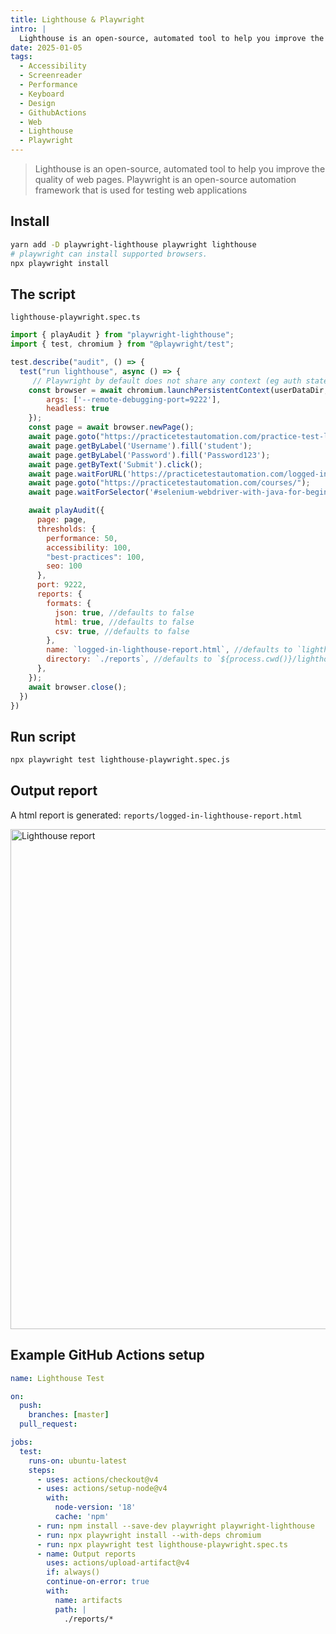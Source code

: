 ```yaml
---
title: Lighthouse & Playwright
intro: |
  Lighthouse is an open-source, automated tool to help you improve the quality of web pages. Playwright is an open-source automation framework that is used for testing web applications
date: 2025-01-05
tags:
  - Accessibility
  - Screenreader
  - Performance
  - Keyboard
  - Design
  - GithubActions
  - Web
  - Lighthouse
  - Playwright
---
```


> Lighthouse is an open-source, automated tool to help you improve the quality of web pages. Playwright is an open-source automation framework that is used for testing web applications

## Install

```bash
yarn add -D playwright-lighthouse playwright lighthouse
# playwright can install supported browsers.
npx playwright install
```

## The script

`lighthouse-playwright.spec.ts`
```javascript
import { playAudit } from "playwright-lighthouse";
import { test, chromium } from "@playwright/test";

test.describe("audit", () => {
  test("run lighthouse", async () => {
     // Playwright by default does not share any context (eg auth state) between pages.
    const browser = await chromium.launchPersistentContext(userDataDir, {
        args: ['--remote-debugging-port=9222'],
        headless: true
    });
    const page = await browser.newPage();
    await page.goto("https://practicetestautomation.com/practice-test-login/");
    await page.getByLabel('Username').fill('student');
    await page.getByLabel('Password').fill('Password123');
    await page.getByText('Submit').click();
    await page.waitForURL('https://practicetestautomation.com/logged-in-successfully/');
    await page.goto("https://practicetestautomation.com/courses/");
    await page.waitForSelector('#selenium-webdriver-with-java-for-beginners')

    await playAudit({
      page: page,
      thresholds: {
        performance: 50,
        accessibility: 100,
        "best-practices": 100,
        seo: 100
      },
      port: 9222,
      reports: {
        formats: {
          json: true, //defaults to false
          html: true, //defaults to false
          csv: true, //defaults to false
        },
        name: `logged-in-lighthouse-report.html`, //defaults to `lighthouse-${new Date().getTime()}`
        directory: `./reports`, //defaults to `${process.cwd()}/lighthouse`
      },
    });
    await browser.close();
  })
})
```

## Run script

```bash
npx playwright test lighthouse-playwright.spec.js
```

## Output report

A html report is generated: `reports/logged-in-lighthouse-report.html`

<picture>
    <img src="/assets/img/lighthouse-report.png" alt="Lighthouse report" width="800" decoding="async" />
</picture>

## Example GitHub Actions setup

```yaml
name: Lighthouse Test

on:
  push:
    branches: [master]
  pull_request:

jobs:
  test:
    runs-on: ubuntu-latest
    steps:
      - uses: actions/checkout@v4
      - uses: actions/setup-node@v4
        with:
          node-version: '18'
          cache: 'npm'
      - run: npm install --save-dev playwright playwright-lighthouse
      - run: npx playwright install --with-deps chromium
      - run: npx playwright test lighthouse-playwright.spec.ts
      - name: Output reports
        uses: actions/upload-artifact@v4
        if: always()
        continue-on-error: true
        with:
          name: artifacts
          path: |
            ./reports/*
```